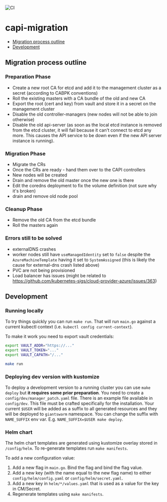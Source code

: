 ![CI](https://github.com/giantswarm/capi-migration/actions/workflows/ci.yaml/badge.svg)

# capi-migration

- [Migration process outline](#migration-process-outline)
- [Development](#development)

## Migration process outline

### Preparation Phase

 * Create a new root CA for etcd and add it to the management cluster as a secret (according to CABPK conventions)
 * Roll the existing masters with a CA bundle of the old and new CA
 * Export the root (cert and key) from vault and store it in a secret on the management cluster
 * Disable the old controller-managers (new nodes will not be able to join otherwise)
 * Disable the old api-server (as soon as the local etcd instance is removed from the etcd cluster, it will fail because it can't connect to etcd any more. This causes the API service to be down even if the new API server instance is running).

### Migration Phase

 * Migrate the CRs
 * Once the CRs are ready - hand them over to the CAPI controllers
 * New nodes will be created
 * Drain and remove the old master once the new one is there
 * Edit the coredns deployment to fix the volume definition (not sure why it's broken)
 * drain and remove old node pool

### Cleanup Phase

 * Remove the old CA from the etcd bundle
 * Roll the masters again

### Errors still to be solved

 * externalDNS crashes
 * worker nodes still have `useManagedIdentity` set to `false` despite the `AzureMachineTemplate` having it set to `SystemAssigned`  (this is likely the cause for external-dns crash listed above)
 * PVC are not being provisioned
 * Load balancer has issues (might be related to https://github.com/kubernetes-sigs/cloud-provider-azure/issues/363)

## Development

### Running locally

To try things quickly you can run `make run`. That will run `main.go` against
a current kubectl context (i.e. `kubectl config current-context`).

To make it work you need to export vault credentials:

```sh
export VAULT_ADDR="https://..."
export VAULT_TOKEN="..."
export VAULT_CAPATH="/..."

make run
```

### Deploying dev version with kustomize

To deploy a development version to a running cluster you can use `make deploy`
but **it requires some prior preparation**. You need to create
a `config/dev/manager_patch.yaml` file. There is an example file available in
`config/dev`. This file must be crafted specifically for the installation. Your
current `$USER` will be added as a suffix to all generated resources and they
will be deployed to `giantswarm` namespace. You can change the suffix with
`NAME_SUFFIX` env var. E.g. `NAME_SUFFIX=$USER make deploy`.

### Helm chart

The helm chart templates are generated using kustomize overlay stored in
`/config/helm`. To re-generate templates run `make manifests`.

To add a new configuration value:

1. Add a new flag in `main.go`. Bind the flag and bind the flag value.
2. Add a new key (with the name equal to the new flag name) to either
   `config/helm/config.yaml` or `config/helm/secret.yaml`.
3. Add a new key in `helm/*/values.yaml` that is used as a value for the key in
   CM/Secret.
4. Regenerate templates using `make manifests`.
